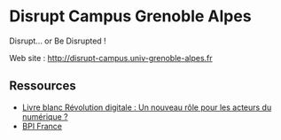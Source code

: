# Disrupt Campus Grenoble Alpes

[logo]: http://disrupt-campus.univ-grenoble-alpes.fr/uas/DISRUPT/LOGO/logo_disrupt_1511.svg "Logo"

Disrupt... or Be Disrupted !

Web site : <http://disrupt-campus.univ-grenoble-alpes.fr>

## Ressources
* [Livre blanc Révolution digitale : Un nouveau rôle pour les acteurs du numérique ?](https://syntec-numerique.fr/sites/default/files/Documents/livre-blanc-innovation-technologies-revolution-digitale-syntec-numerique.PDF)
* [BPI France](http://www.bpifrance.fr/Recherche/(text)/disrupt%20campus)
